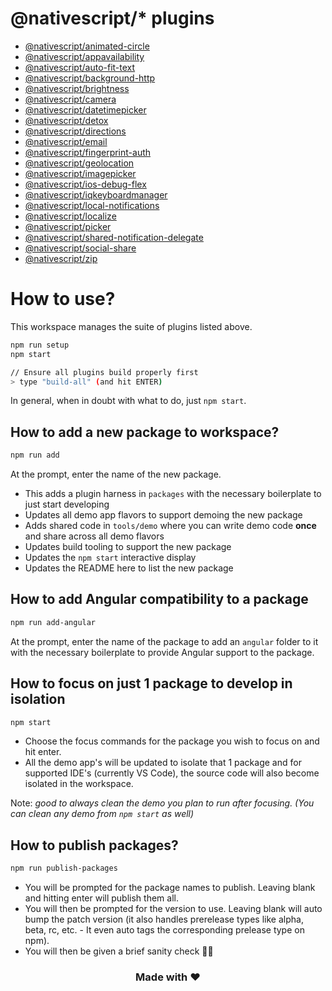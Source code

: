 # @nativescript/\* plugins

- [@nativescript/animated-circle](/packages/animated-circle/README.md)
- [@nativescript/appavailability](/packages/appavailability/README.md)
- [@nativescript/auto-fit-text](/packages/auto-fit-text/README.md)
- [@nativescript/background-http](/packages/background-http/README.md)
- [@nativescript/brightness](/packages/brightness/README.md)
- [@nativescript/camera](/packages/camera/README.md)
- [@nativescript/datetimepicker](/packages/datetimepicker/README.md)
- [@nativescript/detox](/packages/detox/README.md)
- [@nativescript/directions](/packages/directions/README.md)
- [@nativescript/email](/packages/email/README.md)
- [@nativescript/fingerprint-auth](/packages/fingerprint-auth/README.md)
- [@nativescript/geolocation](/packages/geolocation/README.md)
- [@nativescript/imagepicker](/packages/imagepicker/README.md)
- [@nativescript/ios-debug-flex](/packages/ios-debug-flex/README.md)
- [@nativescript/iqkeyboardmanager](/packages/iqkeyboardmanager/README.md)
- [@nativescript/local-notifications](/packages/local-notifications/README.md)
- [@nativescript/localize](/packages/localize/README.md)
- [@nativescript/picker](/packages/picker/README.md)
- [@nativescript/shared-notification-delegate](/packages/shared-notification-delegate/README.md)
- [@nativescript/social-share](/packages/social-share/README.md)
- [@nativescript/zip](/packages/zip/README.md)

# How to use?

This workspace manages the suite of plugins listed above.

```bash
npm run setup
npm start

// Ensure all plugins build properly first
> type "build-all" (and hit ENTER)
```

In general, when in doubt with what to do, just `npm start`.

## How to add a new package to workspace?

```bash
npm run add
```

At the prompt, enter the name of the new package.

- This adds a plugin harness in `packages` with the necessary boilerplate to just start developing
- Updates all demo app flavors to support demoing the new package
- Adds shared code in `tools/demo` where you can write demo code **once** and share across all demo flavors
- Updates build tooling to support the new package
- Updates the `npm start` interactive display
- Updates the README here to list the new package

## How to add Angular compatibility to a package

```bash
npm run add-angular
```

At the prompt, enter the name of the package to add an `angular` folder to it with the necessary boilerplate to provide Angular support to the package.

## How to focus on just 1 package to develop in isolation

```bash
npm start
```

- Choose the focus commands for the package you wish to focus on and hit enter.
- All the demo app's will be updated to isolate that 1 package and for supported IDE's (currently VS Code), the source code will also become isolated in the workspace.

Note: _good to always clean the demo you plan to run after focusing. (You can clean any demo from `npm start` as well)_

## How to publish packages?

```bash
npm run publish-packages
```

- You will be prompted for the package names to publish. Leaving blank and hitting enter will publish them all.
- You will then be prompted for the version to use. Leaving blank will auto bump the patch version (it also handles prerelease types like alpha, beta, rc, etc. - It even auto tags the corresponding prelease type on npm).
- You will then be given a brief sanity check 🧠😊

<h3 align="center">Made with ❤️</h3>
